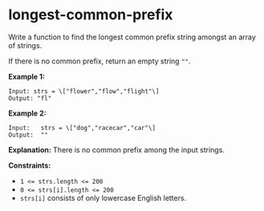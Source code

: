# longest-common-prefix

Write a function to find the longest common prefix string amongst an array of strings.

If there is no common prefix, return an empty string `""`.

**Example 1:**

    Input: strs = \["flower","flow","flight"\]
    Output: "fl"

**Example 2:**

    Input:   strs = \["dog","racecar","car"\]
    Output:  ""

**Explanation:** There is no common prefix among the input strings.

**Constraints:**

- `1 <= strs.length <= 200`
- `0 <= strs[i].length <= 200`
- `strs[i]` consists of only lowercase English letters.